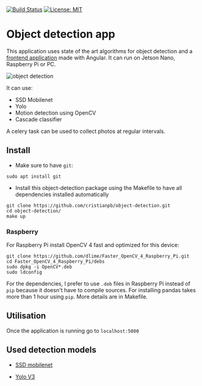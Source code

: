 [![Build Status](https://img.shields.io/endpoint.svg?url=https%3A%2F%2Factions-badge.atrox.dev%2Fcristianpb%2Fobject-detection%2Fbadge%3Fref%3Dmaster&style=flat)](https://actions-badge.atrox.dev/cristianpb/object-detection/goto?ref=master) [![License: MIT](https://img.shields.io/badge/License-MIT-yellow.svg)](https://opensource.org/licenses/MIT)

# Object detection app 

This application uses state of the art algorithms for object detection and a
[frontend application](https://github.com/cristianpb/object-detection-frontend)
made with Angular. It can run on Jetson Nano, Raspberry Pi or PC.

![object detection](https://cristianpb.github.io/assets/img/raspberry-video-stream/main.jpg "object detection")

It can use:
* SSD Mobilenet
* Yolo
* Motion detection using OpenCV
* Cascade classifier

A celery task can be used to collect photos at regular intervals.

## Install

* Make sure to have `git`:

```
sudo apt install git
```

* Install this object-detection package using the Makefile to have all
  dependencies installed automatically

```
git clone https://github.com/cristianpb/object-detection.git
cd object-detection/
make up
```

### Raspberry

For Raspberry Pi install OpenCV 4 fast and optimized for this device:

```
git clone https://github.com/dlime/Faster_OpenCV_4_Raspberry_Pi.git
cd Faster_OpenCV_4_Raspberry_Pi/debs
sudo dpkg -i OpenCV*.deb
sudo ldconfig
```

For the dependencies, I prefer to use `.deb` files in Raspberry Pi instead of
`pip` because it doesn't have to compile sources. For installing pandas takes
more than 1 hour using `pip`. More details are in Makefile.

## Utilisation

Once the application is running go to `localhost:5000`

## Used detection models

* [SSD mobilenet](https://github.com/opencv/opencv/wiki/TensorFlow-Object-Detection-API#use-existing-config-file-for-your-model)

* [Yolo V3](https://pjreddie.com/darknet/yolo/)
